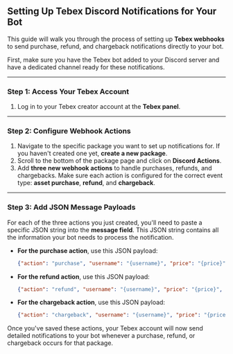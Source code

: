 ## Setting Up Tebex Discord Notifications for Your Bot

This guide will walk you through the process of setting up **Tebex webhooks** to send purchase, refund, and chargeback notifications directly to your bot.

First, make sure you have the Tebex bot added to your Discord server and have a dedicated channel ready for these notifications.

-----

### Step 1: Access Your Tebex Account

1.  Log in to your Tebex creator account at the **Tebex panel**.

-----

### Step 2: Configure Webhook Actions

1.  Navigate to the specific package you want to set up notifications for. If you haven't created one yet, **create a new package**.
2.  Scroll to the bottom of the package page and click on **Discord Actions**.
3.  Add **three new webhook actions** to handle purchases, refunds, and chargebacks. Make sure each action is configured for the correct event type: **asset purchase**, **refund**, and **chargeback**.

-----

### Step 3: Add JSON Message Payloads

For each of the three actions you just created, you'll need to paste a specific JSON string into the **message field**. This JSON string contains all the information your bot needs to process the notification.

  * **For the purchase action**, use this JSON payload:

    ```json
    {"action": "purchase", "username": "{username}", "price": "{price}", "transaction": "{transaction}", "packageName": "{packageName}", "time": "{time}", "date": "{date}", "email": "{email}", "purchaserName": "{purchaserName}", "purchaserUuid": "{purchaserUuid}", "server": "{server}", "discordId": "{discordId}"}
    ```

  * **For the refund action**, use this JSON payload:

    ```json
    {"action": "refund", "username": "{username}", "price": "{price}", "transaction": "{transaction}", "packageName": "{packageName}", "time": "{time}", "date": "{date}", "email": "{email}", "purchaserName": "{purchaserName}", "purchaserUuid": "{purchaserUuid}", "server": "{server}", "discordId": "{discordId}"}
    ```

  * **For the chargeback action**, use this JSON payload:

    ```json
    {"action": "chargeback", "username": "{username}", "price": "{price}", "transaction": "{transaction}", "packageName": "{packageName}", "time": "{time}", "date": "{date}", "email": "{email}", "purchaserName": "{purchaserName}", "purchaserUuid": "{purchaserUuid}", "server": "{server}", "discordId": "{discordId}"}
    ```

Once you've saved these actions, your Tebex account will now send detailed notifications to your bot whenever a purchase, refund, or chargeback occurs for that package.
